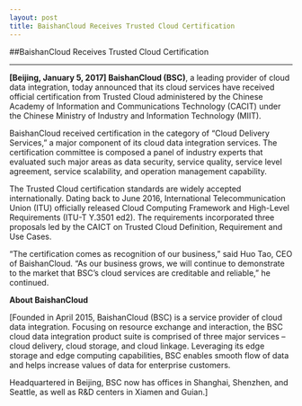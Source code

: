 ```yaml
---
layout: post
title: BaishanCloud Receives Trusted Cloud Certification
---
```

<div class="list_content">
##BaishanCloud Receives Trusted Cloud Certification

---


**[Beijing, January 5, 2017] BaishanCloud (BSC)**, a leading provider of cloud data integration, today announced that its cloud services have received official certification from Trusted Cloud administered by the Chinese Academy of Information and Communications Technology (CACIT) under the Chinese Ministry of Industry and Information Technology (MIIT). 

BaishanCloud received certification in the category of “Cloud Delivery Services,” a major component of its cloud data integration services. The certification committee is composed a panel of industry experts that evaluated such major areas as data security, service quality, service level agreement, service scalability, and operation management capability.

The Trusted Cloud certification standards are widely accepted internationally.  Dating back to June 2016, International Telecommunication Union (ITU) officially released Cloud Computing Framework and High-Level Requirements (ITU-T Y.3501 ed2).  The requirements incorporated three proposals led by the CAICT on Trusted Cloud Definition, Requirement and Use Cases. 

“The certification comes as recognition of our business,” said Huo Tao, CEO of BaishanCloud.  “As our business grows, we will continue to demonstrate to the market that BSC’s cloud services are creditable and reliable,” he continued. 

**About BaishanCloud**

[Founded in April 2015, BaishanCloud (BSC) is a service provider of cloud data integration.  Focusing on resource exchange and interaction, the BSC cloud data integration product suite is comprised of three major services – cloud delivery, cloud storage, and cloud linkage. Leveraging its edge storage and edge computing capabilities, BSC enables smooth flow of data and helps increase values of data for enterprise customers.

Headquartered in Beijing, BSC now has offices in Shanghai, Shenzhen, and Seattle, as well as R&D centers in Xiamen and Guian.]  
</div>
